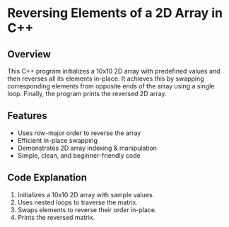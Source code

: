# Reversing Elements of a 2D Array in C++
## Overview
This C++ program initializes a 10x10 2D array with predefined values and then reverses all its elements in-place. It achieves this by swapping corresponding elements from opposite ends of the array using a single loop. Finally, the program prints the reversed 2D array.

## Features
- Uses row-major order to reverse the array
- Efficient in-place swapping
- Demonstrates 2D array indexing & manipulation
- Simple, clean, and beginner-friendly code

## Code Explanation
1. Initializes a 10x10 2D array with sample values.
2. Uses nested loops to traverse the matrix.
3. Swaps elements to reverse their order in-place.
4. Prints the reversed matrix.

